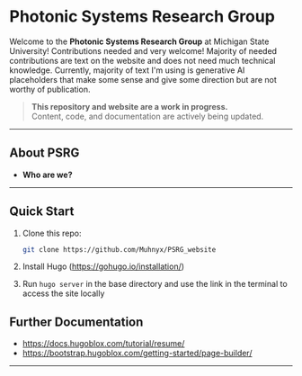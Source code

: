 # Photonic Systems Research Group

Welcome to the **Photonic Systems Research Group** at Michigan State University! Contributions needed and very welcome! Majority of needed contributions are text on the website and does not need much technical knowledge. Currently, majority of text I'm using is generative AI placeholders that make some sense and give some direction but are not worthy of publication.

> **This repository and website are a work in progress.**  
> Content, code, and documentation are actively being updated.

---

## About PSRG

- **Who are we?**

---

## Quick Start

1. Clone this repo:

   ```bash
   git clone https://github.com/Muhnyx/PSRG_website
   ```

1. Install Hugo (<https://gohugo.io/installation/>)

1. Run `hugo server` in the base directory and use the link in the terminal to access the site locally

## Further Documentation

- <https://docs.hugoblox.com/tutorial/resume/>
- <https://bootstrap.hugoblox.com/getting-started/page-builder/>
  
---
